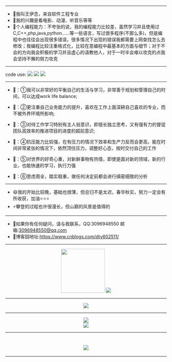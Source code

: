 ****
- 🔭我叫王伊念，来自软件工程专业
- 🌱我的兴趣是看电影、动漫、听音乐等等
- 🤔个人编程能力：不夸张的说，我的编程能力比较差，虽然学习并且使用过C,C++,php,java,python......等一些语言，写过很多程序(不那么多)，但是编程中也往往会出现很多错误，很多情况下出现的错误我都需要上网查找怎么去修改；我编程比较注重格式化，比较在意编程中最基本的方面与细节；对于不会的方向我会积极的学习并且虚心的请教他人，对于一时半会难以攻克的点我会坚持不懈的努力攻克
****
code use:
<span > 
<img src="https://img.shields.io/badge/-HTML5-E34F26?style=flat-square&logo=html5&logoColor=white" /> 
<img src="https://img.shields.io/badge/-CSS3-1572B6?style=flat-square&logo=css3" /> 
<img src="https://img.shields.io/badge/-JavaScript-oringe?style=flat-square&logo=javascript" /> 
</span>
****
- 💬：①我可以非常好的平衡自己的生活与学习，非常善于规划和管理自己的时间，可以达成work life balance; 

- 💬：②更注重自己业务能力的提升，喜欢在工作上面深耕自己喜欢的专业，而不被外界环境所影响; 

- 💬：③对待工作学习特别有主人翁意识，即擅长独立思考，又有强有力的督促团队高效率的推进项目的进度的超前意识; 

- 💬：④抗压能力比较强，在有压力的情况下效率和生产力反而会更高，能在时间非常紧张的情况下，依然顶住压力，调整好心态，按时交付自己的工作

- 💬：⑤对世界的好奇心重，对新鲜事物有热情，即使是面对新的领域，新的行业，也能快速的学习，执行力强

- 💬：⑥思虑周全，踏实稳重，做任何决定前都会进行缜密细致的分析
****
- 😄我的开始比较晚，基础也很薄，但总归不是太迟，春华秋实，努力一定会有所收获，加油⭐⭐⭐
- ⚡攀登的过程也许很漫长，但山巅的风景是值得的
****
- 💬如果你有任何疑问，请与我联系，QQ:3096948550      邮箱:3096948550@qq.com
- 💬博客园地址:https://www.cnblogs.com/dty602511/

****

<div align="center"> <img height="137px" src="https://github-readme-stats.vercel.app/api?username=WangYinian-only&hide_title=true&hide_border=true&show_icons=trueline_height=21&text_color=000&icon_color=000&bg_color=0,ea6161,ffc64d,fffc4d,52fa5a&theme=graywhite" /> <img src="https://github-readme-stats.vercel.app/api/top-langs/?username=WangYinian-only&hide_title=true&hide_border=true&layout=compact&langs_count=6&text_color=000&icon_color=fff&bg_color=0,52fa5a,4dfcff,c64dff&theme=graywhite" /> </div>

****

<div align="center"> <img src="https://github-profile-trophy.vercel.app/?username=WangYinian-only" /> </div>

****

<div align="center"> <img src="https://activity-graph.herokuapp.com/graph?username=WangYinian-only&theme=xcode" /> </div>

<div align="center"> <img src="https://visitor-badge.glitch.me/badge?page_id=WangYinian-only" /> </div>

****

<h1 align="center"> <a href="https://sunguoqi.com/"> <img src="https://readme-typing-svg.herokuapp.com/?lines=console.log(%22Hello%2C%20World!%22);祝您今天愉快!&center=true&size=27"> </a> </h1>

****
<!--
**WangYinian-only/WangYinian-only** is a ✨ _special_ ✨ repository because its `README.md` (this file) appears on your GitHub profile.

Here are some ideas to get you started:

- 🔭 I’m currently working on ...
- 🌱 I’m currently learning ...
- 👯 I’m looking to collaborate on ...
- 🤔 I’m looking for help with ...
- 💬 Ask me about ...
- 📫 How to reach me: ...
- 😄 Pronouns: ...
- ⚡ Fun fact: ...
-->
